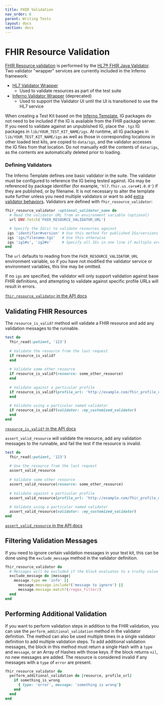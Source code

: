 ```yaml
---
title: FHIR Validation
nav_order: 6
parent: Writing Tests
layout: docs
section: docs
---
```

# FHIR Resource Validation
[FHIR Resource validation](https://www.hl7.org/fhir/validation.html) is
performed by the [HL7® FHIR Java Validator](https://github.com/hapifhir/org.hl7.fhir.core). 
Two validator "wrapper" services are currently included in the Inferno framework:
 - [HL7 Validator Wrapper](https://github.com/hapifhir/org.hl7.fhir.validator-wrapper)
   - Used to validate resources as part of the test suite
 - [Inferno Validator Wrapper](https://github.com/inferno-framework/fhir-validator-wrapper) (deprecated)
   - Used to support the Validator UI until the UI is transitioned to use the HL7 service

When creating a Test Kit based on the [Inferno
Template](https://github.com/inferno-framework/inferno-template), IG packages do
not need to be included if the IG is available from the FHIR package server. If
you need to validate against an unpublished IG, place the `.tgz` IG packages in
`lib/YOUR_TEST_KIT_NAME/igs`. At runtime, all IG packages in
`lib/YOUR_TEST_KIT_NAME/igs` as well as those in corresponding locations in
other loaded test kits, are copied to `data/igs`, and the validator accesses the
IG files from that location. Do not manually edit the contents of `data/igs`, as
the contents are automatically deleted prior to loading.

### Defining Validators
The Inferno Template defines one basic validator in the suite. The validator must be configured to
reference the IG being tested against. IGs may be referenced by package identifier 
(for example, `'hl7.fhir.us.core#1.0.0'`) if they are published, or by filename. 
It is not necessary to alter the template suite further unless you need multiple validators or want to add
[extra validator behaviors](/docs/writing-tests/fhir-validation.html#performing-additional-validation). Validators are defined with `fhir_resource_validator`:

```ruby
fhir_resource_validator :optional_validator_name do
  # Read the validator URL from an environment variable (optional)
  url ENV.fetch('FHIR_RESOURCE_VALIDATOR_URL')

  # Specify the IG(s) to validate resources against
 igs 'identifier#version' # Use this method for published IGs/versions
 igs 'igs/filename.tgz'   # Use this otherwise
 igs 'ig1#v', 'ig2#v'     # Specify all IGs in one line if multiple are needed
end
```

The `url` defaults to reading from the `FHIR_RESOURCE_VALIDATOR_URL` environment variable, so if you
have not modified the validator service or environment variables, this line may be omitted.

If no `igs` are specified, the validator will only support validation against base FHIR definitions,
and attempting to validate against specific profile URLs will result in errors.

[`fhir_resource_validator` in the API
docs](/inferno-core/docs/Inferno/DSL/FHIRResourceValidation/ClassMethods.html#fhir_resource_validator-instance_method)

## Validating FHIR Resources
The `resource_is_valid?` method will validate a FHIR resource and add any
validation messages to the runnable.

```ruby
test do
  fhir_read(:patient, '123')
  
  # Validate the resource from the last request
  if resource_is_valid?
  end
  
  # Validate some other resource
  if resource_is_valid?(resource: some_other_resource)
  end
  
  # Validate against a particular profile
  if resource_is_valid?(profile_url: 'http://example.com/fhir_profile_url')
  end
  
  # Validate using a particular named validator
  if resource_is_valid?(validator: :my_customized_validator)
  end
end
```

[`resource_is_valid?` in the API
docs](/inferno-core/docs/Inferno/DSL/FHIRValidation.html#resource_is_valid%3F-instance_method)

`assert_valid_resource` will validate the resource, add any validation messages
to the runnable, and fail the test if the resource is invalid.

```ruby
test do
  fhir_read(:patient, '123')
  
  # Use the resource from the last request
  assert_valid_resource
  
  # Validate some other resource
  assert_valid_resource(resource: some_other_resource)
  
  # Validate against a particular profile
  assert_valid_resource(profile_url: 'http://example.com/fhir_profile_url')
  
  # Validate using a particular named validator
  assert_valid_resource(validator: :my_customized_validator)
end
```

[`assert_valid_resource` in the API
docs](/inferno-core/docs/Inferno/DSL/Assertions.html#assert_valid_resource-instance_method)

## Filtering Validation Messages
If you need to ignore certain validation messages in your test kit, this can be
done using the `exclude_message` method in the validator definition.

```ruby
fhir_resource_validator do
  # Messages will be excluded if the block evaluates to a truthy value
  exclude_message do |message|
    message.type == 'info' ||
      message.message.include?('message to ignore') ||
      message.message.match?(/regex_filter/)
  end
end
```

## Performing Additional Validation
If you want to perform validation steps in addition to the FHIR validation,
you can use the `perform_additional_validation` method in the validator definition. The method
can also be used multiple times in a single validator definition to add multiple
validation steps. To add additional validation messages, the block in
this method must return a single Hash with a `type` and `message`, or an Array
of Hashes with those keys. If the block returns `nil`, no new messages are
added. The resource is considered invalid if any messages with a `type` of
`error` are present.

```ruby
fhir_resource_validator do
  perform_additional_validation do |resource, profile_url|
    if something_is_wrong
      { type: 'error', message: 'something is wrong'}
    end
  end
end
```
